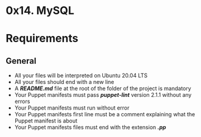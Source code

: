 # 0x14. MySQL

# Requirements
## General

* All your files will be interpreted on Ubuntu 20.04 LTS
* All your files should end with a new line
* A ***README.md*** file at the root of the folder of the project is mandatory
* Your Puppet manifests must pass ***puppet-lint*** version 2.1.1 without any errors
* Your Puppet manifests must run without error
* Your Puppet manifests first line must be a comment explaining what the Puppet manifest is about
* Your Puppet manifests files must end with the extension ***.pp***
